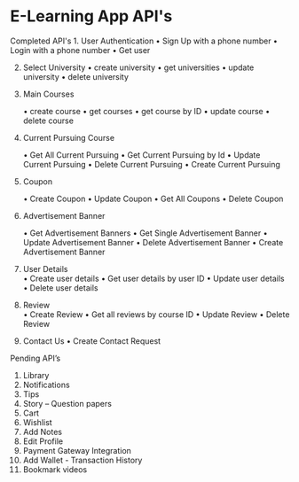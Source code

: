 # E-Learning App API's

Completed API's 1. User Authentication
• Sign Up with a phone number
• Login with a phone number
• Get user

2.  Select University
    • create university
    • get universities
    • update university
    • delete university

3.  Main Courses

    • create course
    • get courses
    • get course by ID
    • update course
    • delete course

4.  Current Pursuing Course

    • Get All Current Pursuing
    • Get Current Pursuing by Id
    • Update Current Pursuing
    • Delete Current Pursuing
    • Create Current Pursuing

5.  Coupon

    • Create Coupon
    • Update Coupon
    • Get All Coupons
    • Delete Coupon

6.  Advertisement Banner

    • Get Advertisement Banners
    • Get Single Advertisement Banner
    • Update Advertisement Banner
    • Delete Advertisement Banner
    • Create Advertisement Banner

7.  User Details  
    • Create user details
    • Get user details by user ID
    • Update user details
    • Delete user details

8.  Review  
    • Create Review
    • Get all reviews by course ID
    • Update Review
    • Delete Review

9.  Contact Us
    • Create Contact Request

Pending API’s

1.  Library
2.  Notifications
3.  Tips
4.  Story – Question papers
5.  Cart
6.  Wishlist
7.  Add Notes
8.  Edit Profile
9.  Payment Gateway Integration
10. Add Wallet - Transaction History
11. Bookmark videos
